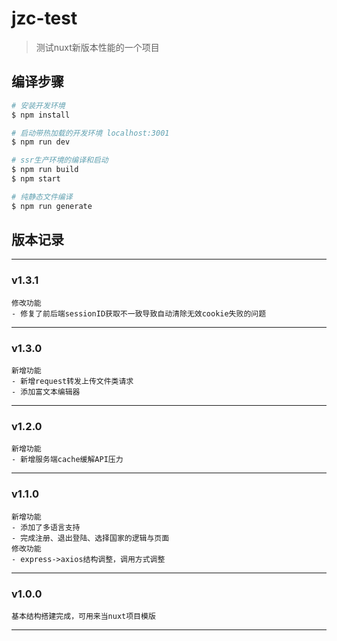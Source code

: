 # jzc-test

> 测试nuxt新版本性能的一个项目


## 编译步骤

``` bash
# 安装开发环境
$ npm install

# 启动带热加载的开发环境 localhost:3001
$ npm run dev

# ssr生产环境的编译和启动
$ npm run build
$ npm start

# 纯静态文件编译
$ npm run generate
```

## 版本记录
---

### v1.3.1
```
修改功能
- 修复了前后端sessionID获取不一致导致自动清除无效cookie失败的问题
```
---
### v1.3.0
```
新增功能
- 新增request转发上传文件类请求
- 添加富文本编辑器
```
---
### v1.2.0
```
新增功能
- 新增服务端cache缓解API压力
```
---
### v1.1.0
```
新增功能
- 添加了多语言支持
- 完成注册、退出登陆、选择国家的逻辑与页面
修改功能
- express->axios结构调整，调用方式调整
```
---
### v1.0.0
```
基本结构搭建完成，可用来当nuxt项目模版
```
---
